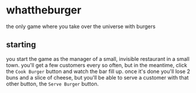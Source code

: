# whattheburger
the only game where you take over the universe with burgers

## starting
you start the game as the manager of a small, invisible restaurant in a small town.
you'll get a few customers every so often, but in the meantime, click the `Cook Burger` button and watch the bar fill up. once it's done you'll lose 2 buns and a slice of cheese, but you'll be able to serve a customer with that other button, the `Serve Burger` button.